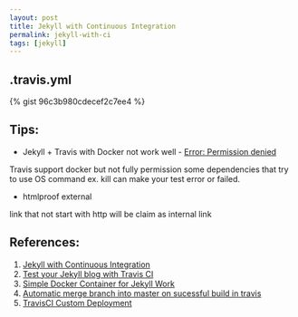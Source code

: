 ```yaml
---
layout: post
title: Jekyll with Continuous Integration
permalink: jekyll-with-ci
tags: [jekyll]
---
```


## .travis.yml

{% gist 96c3b980cdecef2c7ee4 %}

## Tips:

- Jekyll + Travis with Docker not work well - [Error:  Permission denied](https://travis-ci.org/ibotdotout/ibotdotout.github.io/builds/81637869)

Travis support docker but not fully permission some dependencies that
try to use OS command ex. kill can make your test error or failed.

- htmlproof external

link that not start with http will be claim as internal link


## References:
1. [Jekyll with Continuous Integration](https://jekyllrb.com/docs/continuous-integration/)
2. [Test your Jekyll blog with Travis CI](http://www.jacobtomlinson.co.uk/jekyll/2015/02/18/test-you-jekyll-blog-with-travis-ci/)
3. [Simple Docker Container for Jekyll Work](https://hub.docker.com/r/grahamc/jekyll/)
4. [Automatic merge branch into master on sucessful build in
travis](http://stackoverflow.com/questions/28788109/automatic-merge-branch-into-master-on-sucessful-build-in-travis)
5. [TravisCI Custom Deployment](http://docs.travis-ci.com/user/deployment/custom/)
